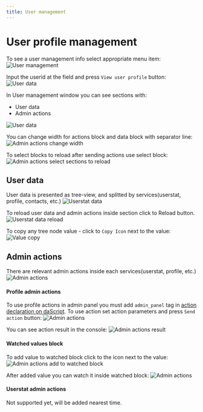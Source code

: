 ```yaml
---
title: User management
---
```


# User profile management
To see a user management info select appropriate menu item:
![User management](./images/user-management.png)

Input the userid at the field and press `View user profile` button:
![User data](./images/choose-user-data.png)

In User management window you can see sections with:
* User data
* Admin actions

![User data](./images/user-data.png)

You can change width for actions block and data block with separator line:
![Admin actions change width](./images/admin-actions-change-size.png)

To select blocks to reload after sending actions use select block:
![Admin actions select sections to reload](./images/admin-actions-select-sections-to-reload.png)

## User data
User data is presented as tree-view, and splitted by services(userstat, profile, contacts, etc.)
![Userstat data](./images/userstat-user-data.png)

To reload user data and admin actions inside section click to Reload button.
![Userstat data reload](./images/userstat-user-data-reload.png)

To copy any tree node value - click to `Copy Icon` next to the value:
![Value copy](./images/user-info-value-copy.png)

## Admin actions
There are relevant admin actions inside each services(userstat, profile, etc.)
![Admin actions](./images/admin-actions.png)

#### Profile admin actions
To use profile actions in admin panel you must add `admin_panel` tag in [action declaration on daScript](../configs-format/profile-config-format.md).
To use action set action parameters and press `Send action` button:
![Admin actions](./images/send-admin-actions.png)

You can see action result in the console:
![Admin actions result](./images/admin-actions-result.png)

#### Watched values block
To add value to watched block click to the icon next to the value:
![Admin actions add to watched block](./images/admin-actions-add-to-watched-block.png)

After added value you can watch it inside watched block:
![Admin actions](./images/admin-actions-watched-block.png)



#### Userstat admin actions
Not supported yet, will be added nearest time.